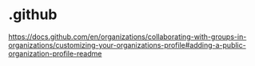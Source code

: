 # .github

https://docs.github.com/en/organizations/collaborating-with-groups-in-organizations/customizing-your-organizations-profile#adding-a-public-organization-profile-readme
